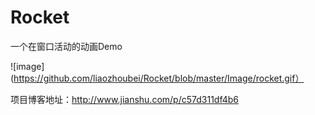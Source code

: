 # Rocket
一个在窗口活动的动画Demo

![image](https://github.com/liaozhoubei/Rocket/blob/master/Image/rocket.gif）

项目博客地址：http://www.jianshu.com/p/c57d311df4b6









